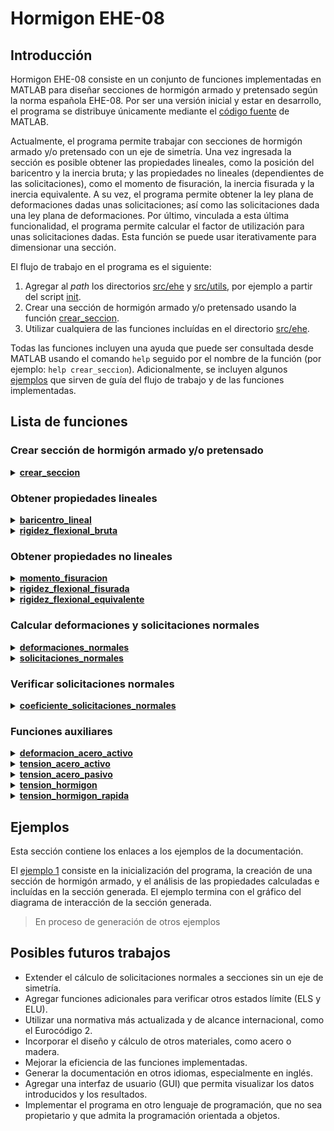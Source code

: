 # Hormigon EHE-08

## Introducción

Hormigon EHE-08 consiste en un conjunto de funciones implementadas en MATLAB para diseñar secciones de hormigón armado y pretensado según la norma española EHE-08. Por ser una versión inicial y estar en desarrollo, el programa se distribuye únicamente mediante el [código fuente](https://github.com/quelopelo/hormigon-ehe08/tree/main/src) de MATLAB.

Actualmente, el programa permite trabajar con secciones de hormigón armado y/o pretensado con un eje de simetría. Una vez ingresada la sección es posible obtener las propiedades lineales, como la posición del baricentro y la inercia bruta; y las propiedades no lineales (dependientes de las solicitaciones), como el momento de fisuración, la inercia fisurada y la inercia equivalente. A su vez, el programa permite obtener la ley plana de deformaciones dadas unas solicitaciones; así como las solicitaciones dada una ley plana de deformaciones. Por último, vinculada a esta última funcionalidad, el programa permite calcular el factor de utilización para unas solicitaciones dadas. Esta función se puede usar iterativamente para dimensionar una sección.

El flujo de trabajo en el programa es el siguiente:
1. Agregar al *path* los directorios [src/ehe](https://github.com/quelopelo/hormigon-ehe08/tree/main/src/ehe) y [src/utils](https://github.com/quelopelo/hormigon-ehe08/tree/main/src/utils), por ejemplo a partir del script [init](https://github.com/quelopelo/hormigon-ehe08/tree/main/src/init.m).
2. Crear una sección de hormigón armado y/o pretensado usando la función [crear_seccion](https://github.com/quelopelo/hormigon-ehe08/tree/main/src/ehe/crear_seccion.m).
3. Utilizar cualquiera de las funciones incluídas en el directorio [src/ehe](https://github.com/quelopelo/hormigon-ehe08/tree/main/src/ehe).

Todas las funciones incluyen una ayuda que puede ser consultada desde MATLAB usando el comando `help` seguido por el nombre de la función (por ejemplo: `help crear_seccion`). Adicionalmente, se incluyen algunos [ejemplos](https://htmlpreview.github.io/?https://github.com/quelopelo/hormigon-ehe08/blob/main/docs) que sirven de guía del flujo de trabajo y de las funciones implementadas.

## Lista de funciones

### Crear sección de hormigón armado y/o pretensado

<details>
<summary><a href="https://github.com/quelopelo/hormigon-ehe08/tree/main/src/ehe/crear_seccion.m"><b>crear_seccion</b></a></summary>

    CREAR_SECCION devuelve un estructurado con la geometría de la sección y
    las propiedades de los materiales componentes.

    seccion = crear_seccion(geoHorm, fck, Ec, geoAcPas, fyk, Es) crea y
    devuelve un estructurado 'seccion' con la información de una sección
    de hormigón armado simple (sin acero activo). Para ello considera la
    geometría de la sección indicada en la matriz 'geoHorm', la resistencia
    característica del hormigón 'fck', el módulo de elasticidad del hormigón
    'Ec' (opcional, por defecto calculado según el capítulo 39.6 de la norma
    EHE-08), la geometría del acero pasivo 'geoAcPas', el límite elástico
    del acero pasivo 'fyk' y el módulo de elasticidad del acero pasivo 'Es'
    (opcional, por defecto igual a 200 GPa).

    seccion = crear_seccion(geoHorm, fck, Ec, [], [], [], geoAcAct, fpk, Ep)
    crea y devuelve un estructurado 'seccion' con la información de una
    seccion de hormigón pretensado (sin acero pasivo). Para ello, además
    de 'geoHorm', 'fck' y 'Ec' (opcional), considera la geometría del acero
    activo 'geoAcAct', el límite elástico característico del acero activo
    'fpk' y el módulo de elasticidad del acero activo 'Ep' (opcional, por
    defecto igual a 200 GPa).

    seccion = crear_seccion(geoHorm, fck, Ec, geoAcPas, fyk, Es, ...
    geoAcAct, fpk, Ep) crea y devuelve un estructurado 'seccion' con la
    información de una sección de hormigón armado y pretensado.

    seccion = crear_seccion(geoHorm, fck, Ec, geoAcPas, fyk, Es, ...
    geoAcAct, fpk, Ep, gamHorm, gamAcero, minDivHorm, bariFlag) crea y
    devuelve un estructurado 'seccion' con la información de una sección de
    hormigón armado y pretensado. Además, el estructurado incluye los 
    coeficientes de los materiales 'gamHorm' (hormigón, por defecto igual a
    1.5) y 'gamAcero' (acero, por defecto igual a 1.15); el parámetro
    'minDivHorm' (por defecto, igual a 100), que controla la mínima cantidad
    de alturas en la que se divide la sección de hormigón para efectuar un
    subcálculo lineal; y el booleano 'bariFlag' (por defecto, igual a true),
    que corrige la posición vertical del baricentro en caso de valer 'true'.

    ENTRADA REQUERIDA:
    geoHorm        Geometría del hormigón, dada por una matriz que en la
                   primera columna contiene alturas (en mm) y en la segunda
                   columna contiene anchos (en mm) para esas alturas
    fck            Resistencia característica a compresión del hormigón (MPa)

    ENTRADA OPCIONAL (OBLIGATORIA):
    Ec             Módulo de elasticidad lineal a 28 días del hormigón
    geoAcPas       Geometría del acero pasivo, dada por una matriz que en
                   la primera columna contiene alturas (en mm) y en la
                   segunda columna contiene las áreas de acero (en mm2)
                   asociadas a esas alturas
    fyk            Límite elástico característico del acero pasivo (MPa)

    ENTRADA OPCIONAL (NO OBLIGATORIA):
    Es             Módulo de elasticidad lineal del acero pasivo (MPa)
    geoAcAct       Geometría del acero activo, dada por una matriz que en
                   la primera columna contiene alturas (en mm), en la
                   segunda columna contiene las áreas de acero (en mm2)
                   asociadas a esas alturas y en la tercera columna contiene
                   las tensiones iniciales de pretensado (en MPa) asociadas
                   a las mismas alturas
    fpk            Límite elástico característico del acero activo (MPa)
    Ep             Módulo de elasticidad lineal del acero activo (MPa)
    gamHorm        Factor del material hormigón
    gamAcero       Factor del material acero
    minDivHorm     Mínima cantidad de divisiones en altura del hormigón
    bariFlag       Booleano que permite indicar si el cálculo corrige las
                   posiciones verticales por el baricentro lineal ('true') 
                   o si el cálculo no modifica las posiciones ('false')

    SALIDA:
    seccion        Estructurado con la información de la sección de
                   hormigón armado y/o pretensado.

</details>

### Obtener propiedades lineales

<details>
<summary><a href="https://github.com/quelopelo/hormigon-ehe08/tree/main/src/ehe/baricentro_lineal.m"><b>baricentro_lineal</b></a></summary>

    BARICENTRO_LINEAL devuelve la posición vertical del baricentro de una
    sección de hormigón armado y/o pretensado, según la EHE-08.

    yG = baricentro_lineal(seccion) calcula la posición del baricentro 
    (lineal) de una sección de hormigón armado y pretensado a partir de 
    las hipótesis de los materiales de la norma EHE-08.

    ENTRADA REQUERIDA:
    seccion        Estructurado con la información de la geometría de la 
                   seccion y las propiedades de los materiales componentes,
                   creado a partir de la función crear_seccion.m

    SALIDA:
    yG             Posición vertical del baricentro lineal (mm)

</details>

<details>
<summary><a href="https://github.com/quelopelo/hormigon-ehe08/tree/main/src/ehe/rigidez_flexional_bruta.m"><b>rigidez_flexional_bruta</b></a></summary>

    RIGIDEZ_FLEXIONAL_BRUTA devuelve la rigidez a flexión bruta de una
    sección de hormigón armado y pretensado, según la EHE-08.

    EIb = rigidez_flexional_bruta(seccion) calcula la rigidez a flexión
    bruta (lineal) de una sección de hormigón armado y prentensado a
    partir de las hipótesis de los materiales de la norma EHE-08.

    ENTRADA REQUERIDA:
    seccion        Estructurado con la información de la geometría de la 
                   seccion y las propiedades de los materiales componentes,
                   creado a partir de la función crear_seccion.m

    SALIDA:
    EIb            Rigidez a flexión bruta lineal (N.mm2)

</details>

### Obtener propiedades no lineales

<details>
<summary><a href="https://github.com/quelopelo/hormigon-ehe08/tree/main/src/ehe/momento_fisuracion.m"><b>momento_fisuracion</b></a></summary>

    MOMENTO_FISURACION devuelve los momentos de fisuración de una sección
    de hormigón armado para una directa dada, según la EHE-08.

    [MfInf, MfSup] = momento_fisuracion(N, seccion) calcula los momentos
    de fisuración de una sección de hormigón armado a partir de las hipótesis
    del capítulo 42.1 de la norma EHE-08. Para el cálculo considera una ley
    plana de deformaciones, una directa 'N' (en N); y la geometría de la
    sección y las propiedades de los materiales indicadas en el estructurado
    'seccion' (incluyendo la resistencia a flexotracción del hormigón, dada
    por el parámetro 'seccion.fctmfl').

    ENTRADA REQUERIDA:
    N              Directa (con signo) actuante (N)
    seccion        Estructurado con la información de la geometría de la 
                   seccion y las propiedades de los materiales componentes,
                   creado a partir de la función crear_seccion.m

    SALIDA:
    MfInf          Momento de fisuración para la directa ingresada (N.mm)
                   relativo al caso en que fisura la fibra inferior
    MfSup          Momento de fisuración para la directa ingresada (N.mm)
                   relativo al caso en que fisura la fibra superior

</details>

<details>
<summary><a href="https://github.com/quelopelo/hormigon-ehe08/tree/main/src/ehe/rigidez_flexional_fisurada.m"><b>rigidez_flexional_fisurada</b></a></summary>

    RIGIDEZ_FLEXIONAL_FISURADA devuelve la rigidez a flexión fisurada (no
    lineal) de una sección de hormigón armado y/o pretensado para una
    directa y un momento, según la EHE-08.

    EIf = rigidez_flexional_fisurada(N, M, seccion) calcula la rigidez a 
    flexión fisurada (no lineal) de una sección de hormigón armado y 
    pretensado a partir de las hipótesis del capítulo 42.1 de la norma
    EHE-08. Para el cálculo considera una ley plana de deformaciones, una
    directa 'N' (en N) y un momento flector 'M' (en N.mm); y la geometría
    de la sección y las propiedades de los materiales indicadas en el
    estructurado 'seccion'. El cálculo impone un pequeño giro en torno a
    y = 0 y analiza la variación en el momento flector asociada.

    ENTRADA REQUERIDA:
    N              Directa (con signo) actuante (N)
    M              Momento flector (con signo) actuante en relación a una
                   alutra 0 (N.mm)
    seccion        Estructurado con la información de la geometría de la 
                   seccion y las propiedades de los materiales componentes,
                   creado a partir de la función crear_seccion.m

    SALIDA:
    EIf            Rigidez a flexión fisurada no lineal (N.mm2)

</details>

<details>
<summary><a href="https://github.com/quelopelo/hormigon-ehe08/tree/main/src/ehe/rigidez_flexional_equivalente.m"><b>rigidez_flexional_equivalente</b></a></summary>

    RIGIDEZ_FLEXIONAL_FISURADA devuelve la rigidez a flexión equivalente de
    una sección de hormigón armado y/o pretensado para una directa y un
    momento, según la EHE-08.

    EIe = rigidez_flexional_equivalente(N, M, seccion) calcula la rigidez
    a flexión equivalente (no lineal) de una sección de hormigón armado y 
    pretensado a partir de las hipótesis del capítulo 42.1 y de acuerdo al
    capítulo 50.2 de la norma EHE-08. Para el cálculo considera una ley
    plana de deformaciones, una directa 'N' (en N) y un momento flector 'M'
    (en N.mm); y la geometría de la sección y las propiedades de los
    materiales indicadas en el estructurado 'seccion'.

    ENTRADA REQUERIDA:
    N              Directa (con signo) actuante (N)
    M              Momento flector (con signo) actuante en relación a una
                   alutra 0 (N.mm)
    seccion        Estructurado con la información de la geometría de la 
                   seccion y las propiedades de los materiales componentes,
                   creado a partir de la función crear_seccion.m

    SALIDA:
    EIe            Rigidez a flexión equivalente no lineal (N.mm2)

</details>

### Calcular deformaciones y solicitaciones normales

<details>
<summary><a href="https://github.com/quelopelo/hormigon-ehe08/tree/main/src/ehe/deformaciones_normales.m"><b>deformaciones_normales</b></a></summary>

    DEFORMACIONES_NORMALES devuelve la pareja de deformaciones asociada a
    una ley plana de deformaciones de una sección de hormigón armado y/o
    pretensado para una directa y un momento, según la EHE-08.

    [eInf, eSup, exitFlag] = deformaciones_normales(N, M, seccion, initFlag)
    calcula la pareja de deformaciones de una sección de hormigón armado
    y pretensado según el capítulo 42.1 de la norma EHE-08. Para el cálculo
    considera una ley plana de deformaciones, una directa 'N' (en N) y un
    momento flector 'M' (en N.mm); y la geometría de la sección y las
    propiedades de los materiales indicadas en el estructurado 'seccion'.
    El parámetro opcional 'initFlag' (por defecto, igual a 1) sirve para
    modificar la evalúación del punto inicial (ver implementación).

    ENTRADA REQUERIDA:
    N              Directa (con signo) actuante (N)
    M              Momento flector (con signo) actuante en relación a una
                   alutra 0 (N.mm)
    seccion        Estructurado con la información de la geometría de la 
                   seccion y las propiedades de los materiales componentes,
                   creado a partir de la función crear_seccion.m

    ENTRADA OPCIONAL (NO RECOMENDADA):
    initFlag       Booleano que permite modificar la evaluación del punto
                   inicial (ver implementación)

    SALIDA:
    eInf           Deformación unitaria de la fibra inferior del hormigón
    eSup           Deformación unitaria de la fibra superior del hormigón
    exitFlag       Entero que codifica la salida obtenida

</details>

<details>
<summary><a href="https://github.com/quelopelo/hormigon-ehe08/tree/main/src/ehe/solicitaciones_normales.m"><b>solicitaciones_normales</b></a></summary>

    SOLICITACIONES_NORMALES devuelve la directa y el momento flector de una
    sección de hormigón armado y/o pretensado dada una ley plana de
    deformaciones, según la EHE-08.

    [N, M] = solicitaciones_normales(eInf, eSup, seccion) calcula la 
    directa (en N) y el momento flector (en N.mm) de una sección simétrica
    de hormigón armado y pretensado según el capítulo 42.1 de la norma
    EHE-08. Para el cálculo considera una ley plana de deformaciones, con
    deformaciones unitarias 'eInf' y 'eSup' en los extremos (inferior y
    superior) del hormigón; y la geometría de la sección y las propiedades
    de los materiales indicadas en el estructurado 'seccion'.

    [N, M] = solicitaciones_normales(eInf, eSup, seccion, fctmlFlag) con 
    fctml = true calcula la directa (en N) y el momento flector (en N.mm)
    de una sección simétrica de hormigón armado y pretensado bajo las mismas
    hipótesis de la sintaxis anterior, pero considerando la contribución
    del hormigón a tracción, hasta una tensión igual a 'seccion.fctmfl'.

    ENTRADA REQUERIDA:
    eInf           Deformación unitaria de la fibra inferior del hormigón
    eSup           Deformación unitaria de la fibra superior del hormigón
    seccion        Estructurado con la información de la geometría de la 
                   seccion y las propiedades de los materiales componentes,
                   creado a partir de la función crear_seccion.m

    ENTRADA OPCIONAL (NO RECOMENDADA):
    fctmlFlag      Booleano que permite considerar la contribución del
                   hormigón a flexotracción (por defecto, false)

    SALIDA:
    N              Directa para la ley de deformaciones ingresada (N)
    M              Momento flector (con signo) para la ley de deformaciones
                   ingresada y en relación a una alutra 0 (N.mm)

</details>

### Verificar solicitaciones normales

<details>
<summary><a href="https://github.com/quelopelo/hormigon-ehe08/tree/main/src/ehe/coeficiente_solicitaciones_normales.m"><b>coeficiente_solicitaciones_normales</b></a></summary>

    COEFICIENTE_SOLICITACIONES_NORMALES devuelve el coeficiente de
    verificación de una sección de hormigón armado y/o pretensado para una
    directa y un momento flector dados, según la EHE-08.

    coef = coeficiente_solicitaciones_normales(N, M, seccion) devuelve el
    coeficiente de verificación 'coef' de una sección de hormigón armado
    y pretensado según el capítulo 42.1 de la norma EHE-08. Para el cálculo
    considera una ley plana de deformaciones, una directa 'N' (en N) y un
    momento flector 'M' (en N.mm); y la geometría de la sección y las
    propiedades de los materiales indicadas en el estructurado 'seccion'.

    [coef, eInf, eSup] = coeficiente_solicitaciones_normales(N, M, seccion)
    adicionalmente devuelve la pareja de deformaciones 'eInf' y 'eSup'
    correspondiente a la ley plana de deformaciones en agotamiento que
    iguala la exentricidad última con la actuante e ingresada (M / N).

    [coef, eInf, eSup] = coeficiente_solicitaciones_normales(N, M, seccion, ...
    eInfVec, eSupVec) permite modificar la frontera de deformaciones a partir 
    de la pareja de deformaciones definida en los vectores 'eInfVec' y 
    'eSupVec'. Este sintaxis solo es recomendada para en contextos específicos.

    ENTRADA REQUERIDA:
    N              Directa (con signo) actuante (N)
    M              Momento flector (con signo) actuante en relación a una
                   alutra 0 (N.mm)
    seccion        Estructurado con la información de la geometría de la 
                   seccion y las propiedades de los materiales componentes,
                   creado a partir de la función crear_seccion.m

    ENTRADA OPCIONAL (NO RECOMENDADA):
    eInfVec        Vector de deformaciones unitarias de la fibra inferior
                   del hormigón correspondiente a la frontera de
                   deformaciones planas bajo estudio
    eSupVec        Vector de deformaciones unitarias de la fibra superior
                   del hormigón correspondiente a la frontera de
                   deformaciones planas bajo estudio

    SALIDA:
    coef           Coeficiente de verificación calculado como la relación
                   entre las solicitaciones actuantes y las capacidades 
                   resistentes últimas para la misma excentricidad (M / N)
    eInf           Deformación unitaria de la fibra inferior del hormigón
                   correspondiente a la ley de deformaciones en agotamiento
                   o para la frontera dada si se ingresó 'eInfVec'
    eSup           Deformación unitaria de la fibra superior del hormigón
                   correspondiente a la ley de deformaciones en agotamiento
                   o para la frontera dada si se ingresó 'eSupVec'

</details>

### Funciones auxiliares

<details>
<summary><a href="https://github.com/quelopelo/hormigon-ehe08/tree/main/src/ehe/deformacion_acero_activo.m"><b>deformacion_acero_activo</b></a></summary>

    DEFORMACION_ACERO_ACTIVO devuelve la deformación unitaria del acero
    activo según la EHE-08.

    ep = deformacion_acero_activo(sigma, fpk, Ep, gamAcero) devuelve la
    deformación unitaria del acero activo según el apartado 38.7 de la norma
    EHE-08 (diagrama simplificado con sigma_pd = fpd), dada la tensión
    'sigma' (en MPa), el límite elástico del acero 'fpk' (en MPa), el módulo
    de elasticidad lineal del acero 'Es' (por defecto, igual a 200 GPa), y
    el factor del material acero 'gamAcero' (por defecto, igual a 1.15). 

    ENTRADA REQUERIDA:
    sigma          Tensión del acero (MPa)   
    fpk            Límite elástico característico del acero activo (MPa)

    ENTRADA OPCIONAL:
    Ep             Módulo de elasticidad lineal del acero activo (MPa)
    gamAcero       Factor del material acero

    SALIDA:
    ep             Deformación unitaria del acero de pretensado

</details>

<details>
<summary><a href="https://github.com/quelopelo/hormigon-ehe08/tree/main/src/ehe/tension_acero_activo.m"><b>tension_acero_activo</b></a></summary>

    TENSION_ACERO_ACTIVO devuelve la tensión del acero activo según la EHE-08.

	sigma = tension_acero_activo(ep, fpk, Ep, gamAcero) devuelve la tensión
    del acero activo (en MPa) según el apartado 38.7 de la norma EHE-08
	(diagrama simplificado con sigma_pd = fpd), dada la deformación
    unitaria 'ep', el límite elástico del acero 'fpk' (en MPa), el módulo
    de elasticidad lineal del acero 'Es' (por defecto, igual a 200 GPa), y
    el factor del material acero 'gamAcero' (por defecto, igual a 1.15). 

    ENTRADA REQUERIDA:
    ep             Deformación unitaria del acero de pretensado
    fpk            Límite elástico característico del acero activo (MPa)

    ENTRADA OPCIONAL:
    Ep             Módulo de elasticidad lineal del acero activo (MPa)
    gamAcero       Factor del material acero

    SALIDA:
    sigma          Tensión del acero para los parámetros ingresados (MPa)

</details>

<details>
<summary><a href="https://github.com/quelopelo/hormigon-ehe08/tree/main/src/ehe/tension_acero_pasivo.m"><b>tension_acero_pasivo</b></a></summary>

    TENSION_ACERO_PASIVO devuelve la tensión del acero pasivo según la EHE-08.

	sigma = tension_acero_pasivo(es, fyk, Es, gamAcero) devuelve la tensión
    del acero pasivo (en MPa) según el apartado 38.4 de la norma EHE-08
	(diagrama bilineal con plastificación perfecta), dada la deformación
    unitaria 'es', el límite elástico del acero 'fyk' (en MPa), el módulo
    de elasticidad lineal del acero 'Es' (por defecto, igual a 200 GPa), y
    el factor del material acero 'gamAcero' (por defecto, igual a 1.15). 

    ENTRADA REQUERIDA:
    es             Deformación unitaria del acero
    fyk            Límite elástico característico del acero pasivo (MPa)

    ENTRADA OPCIONAL:
    Es             Módulo de elasticidad lineal del acero pasivo (MPa)
    gamAcero       Factor del material acero

    SALIDA:
    sigma          Tensión del acero para los parámetros ingresados (MPa)

</details>

<details>
<summary><a href="https://github.com/quelopelo/hormigon-ehe08/tree/main/src/ehe/tension_hormigon.m"><b>tension_hormigon</b></a></summary>

    TENSION_HORMIGON devuelve la tensión del hormigón según la EHE-08.

	sigma = tension_hormigon(ec, fck, fct, gamHormigon) devuelve la tensión
	del hormigón (en MPa) según el apartado 39.5 de la norma EHE-08
    (diagrama de cálculo parábola-rectángulo), dada la deformación unitaria
    'ec', la resistencia característica del hormigón 'fck' (en MPa), la
    resistencia límite a tracción del hormigón 'fct' (en MPa) y el factor
    del material hormigón 'gamHorm' (por defecto, igual a 1.5).

    ENTRADA REQUERIDA:
    ec             Deformación unitaria del hormigón
    fck            Resistencia característica a compresión del hormigón (MPa)

    ENTRADA OPCIONAL:
    fct            Resistencia límite a tracción del hormigón (MPa)
    gamHorm        Factor del material hormigón

    SALIDA:
    sigma          Tensión del hormigón para los parámetros ingresados (MPa)

</details>

<details>
<summary><a href="https://github.com/quelopelo/hormigon-ehe08/tree/main/src/ehe/tension_hormigon_rapida.m"><b>tension_hormigon_rapida</b></a></summary>

    TENSION_HORMIGON_RAPIDA devuelve la tensión del hormigón según la EHE-08.

	sigma = tension_hormigon_rapida(ec, ecf, ec0, ecu, fcd, n) devuelve la
    tensión del hormigón (en MPa) según el apartado 39.5 de la norma EHE-08
    (diagrama de cálculo parábola-rectángulo), dada la deformación unitaria
    'ec', y los parámetros 'ecf', 'ec0', 'ecu', 'fcd' y 'n' (ver entrada
    requerida y tension_hormigon.m por más detalles).

    ENTRADA REQUERIDA:
    ec             Deformación unitaria del hormigón
    ecf            Deformación correspondiente a la fisuración
    ec0            Deformación de rotura a compresión simple
    ecu            Deformación última
    fcd            Resistencia de diseño a compresión del hormigón (MPa)
    n              Grado de la "parábola"

    SALIDA:
    sigma          Tensión del hormigón para los parámetros ingresados (MPa)

</details>

## Ejemplos

Esta sección contiene los enlaces a los ejemplos de la documentación.

El [ejemplo 1](https://htmlpreview.github.io/?https://github.com/quelopelo/hormigon-ehe08/blob/main/docs/ejemplo1.html) consiste en la inicialización del programa, la creación de una sección de hormigón armado, y el análisis de las propiedades calculadas e incluídas en la sección generada. El ejemplo termina con el gráfico del diagrama de interacción de la sección generada.

> En proceso de generación de otros ejemplos 

## Posibles futuros trabajos

- Extender el cálculo de solicitaciones normales a secciones sin un eje de simetría.
- Agregar funciones adicionales para verificar otros estados límite (ELS y ELU).
- Utilizar una normativa más actualizada y de alcance internacional, como el Eurocódigo 2.
- Incorporar el diseño y cálculo de otros materiales, como acero o madera.
- Mejorar la eficiencia de las funciones implementadas.
- Generar la documentación en otros idiomas, especialmente en inglés.
- Agregar una interfaz de usuario (GUI) que permita visualizar los datos introducidos y los resultados.
- Implementar el programa en otro lenguaje de programación, que no sea propietario y que admita la programación orientada a objetos.

